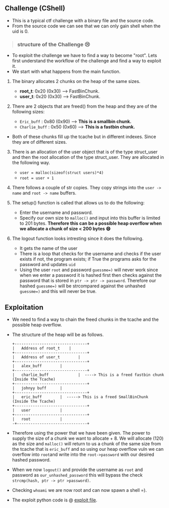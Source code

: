 ## Challenge __(CShell)__

- This is a typical ctf challenge with a binary file and the source code.
- From the source code we can see that we can only gain shell when the 
uid is 0.

> ###  structure of the Challenge :cry: 

- To exploit the challenge we have to find a way to become "root". Lets first 
understand the workflow of the challenge and find a way to exploit it.
- We start with what happens from the main function.

1. The binary allocates 2 chunks on the heap of the same sizes. 
	* **root_t**: 0x20 (0x30) -->  FastBinChunk.
	* **user_t**: 0x20 (0x30) -->  FastBinChunk.

2. There are 2 objects that are freed() from the heap and they are of the 
following sizes:
	* `Eric_buff` : 0x80 (0x90) --> **This is a smallbin chunk.**
	* `Charlie_buff` : 0x50 (0x60) --> **This is a fastbin chunk.**
- Both of these chunks fill up the tcache but in different indexes. Since they 
are of different sizes.

3. There is an allocation of the user object that is of the type struct_user and 
then the root allocation of the type struct_user. They are allocated in the following
way.
	* `user = malloc(sizeof(struct users)*4)`
	* `root = user + 1`

4. There follows a couple of str copies. They copy strings into the `user -> name`
and `root -> name` buffers.

5. The setup() function is called that allows us to do the following:
	* Enter the username and password.
	* Specify our own size to `malloc()` and input into this buffer
	is limited to 201 bytes. __Therefore this can be a possible heap 
	overflow when we allocate a chunk of size < 200 bytes :smile:__
	

7. The logout function looks intresting since it does the following.
	* It gets the name of the user 
	* There is a loop that checks for the username and checks if the 
	user exists if not, the program exists; if True the programs asks for 
	the password and updates `uid`
	* Using the user `root` and password `guessme=)` will never work since
	when we enter a password it is hashed first then checks against the password
	that is stored in `ptr -> ptr -> password`. Therefore our hashed `guessme=)` will
	be strcompared against the unhashed `guessme=)` and this will never be true.

## Exploitation

- We need to find a way to chain the freed chunks in the tcache and the possible heap overflow.
- The structure of the heap will be as follows.
 
	```
	+--------------------------------+
	| 	Address of root_t	 |
	+--------------------------------+
	|	Address of user_t        |
	+--------------------------------+
	| 	alex_buff		 |
	+--------------------------------+
	|	charlie_buff 	         |  ----> This is a freed fastbin chunk (Inside the Tcache)
	+--------------------------------+	
	|	johnyy buff		 |
	+--------------------------------+
	|	eric_buff		 |  -----> This is a freed SmallBinChunk (Inside the Tcache)
	+--------------------------------+
	|	user			 |
	+--------------------------------+
	| 	root 			 |
	-+-------------------------------+
	```
- Therefore using the power that we have been given. The power to supply the size of
a chunk we want to allocate + 8. We will allocate (120) as the size and `malloc()` will return 
to us a chunk of the same size from the tcache that is `eric_buff` and so 
using our heap overflow vuln we can overflow into `root`and write into the `root->password`
with our desired hashed password.
- When we now `logout()` and provide the username as `root` and password as `our_unhashed_password`
this will bypass the check `strcmp(hash, ptr -> ptr >password)`.
- Checking `whoami` we are now root and can now spawn a shell =).
- The exploit python code is @ [exploit file](asd.py).






